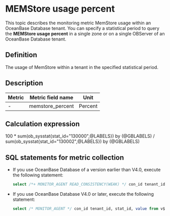 # MEMStore usage percent

This topic describes the monitoring metric MemStore usage within an OceanBase Database tenant. You can specify a statistical period to query the **MEMStore usage percent** in a single zone or on a single OBServer of an OceanBase Database tenant.

## Definition

The usage of MemStore within a tenant in the specified statistical period.

## Description

| **Metric** | **Metric field name** | **Unit** |
|------------|-----------------------|----------|
| -          | memstore_percent      | Percent  |

## Calculation expression

100 \* sum(ob_sysstat{stat_id="130000",@LABELS}) by (@GBLABELS) / sum(ob_sysstat{stat_id="130002",@LABELS}) by (@GBLABELS)

## SQL statements for metric collection

* If you use OceanBase Database of a version earlier than V4.0, execute the following statement:

  ```sql
  select /*+ MONITOR_AGENT READ_CONSISTENCY(WEAK) */ con_id tenant_id, stat_id, value from v$sysstat where stat_id IN (130001, 130004) and (con_id > 1000 or con_id = 1) and class < 1000
  ```

* If you use OceanBase Database V4.0 or later, execute the following statement:

  ```sql
  select /* MONITOR_AGENT */ con_id tenant_id, stat_id, value from v$sysstat, DBA_OB_TENANTS where stat_id IN (130001, 130004) and (con_id > 1000 or con_id = 1) and class < 1000
  ```
